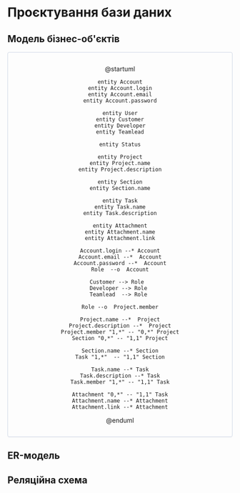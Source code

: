 # Проєктування бази даних

## Модель бізнес-об'єктів

<center style="
    border-radius:4px;
    border: 1px solid #cfd7e6;
    box-shadow: 0 1px 3px 0 rgba(89,105,129,.05), 0 1px 1px 0 rgba(0,0,0,.025);
    padding: 1em;"
>

@startuml

    entity Account
    entity Account.login
    entity Account.email
    entity Account.password

    entity User
    entity Customer
    entity Developer
    entity Teamlead

    entity Status

    entity Project
    entity Project.name
    entity Project.description

    entity Section
    entity Section.name

    entity Task
    entity Task.name
    entity Task.description
    
    entity Attachment
    entity Attachment.name
    entity Attachment.link

    Account.login --* Account
    Account.email --*  Account
    Account.password --*  Account
    Role  --o  Account

    Customer --> Role  
    Developer --> Role 
    Teamlead  --> Role 

    Role --o  Project.member
    
    Project.name --*  Project
    Project.description --*  Project
    Project.member "1,*" -- "0,*" Project
    Section "0,*" -- "1,1" Project
    
    Section.name --* Section
    Task "1,*"  -- "1,1" Section
    
    Task.name --* Task
    Task.description --* Task
    Task.member "1,*" -- "1,1" Task
    
    Attachment "0,*" -- "1,1" Task
    Attachment.name --* Attachment
    Attachment.link --* Attachment

@enduml

</center>

## ER-модель
## Реляційна схема
